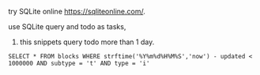 try SQLite online https://sqliteonline.com/.

use SQLite query and todo as tasks,

1. this snippets query todo more than 1 day.
```sqlite3
SELECT * FROM blocks WHERE strftime('%Y%m%d%H%M%S','now') - updated < 1000000 AND subtype = 't' AND type = 'i'
```

